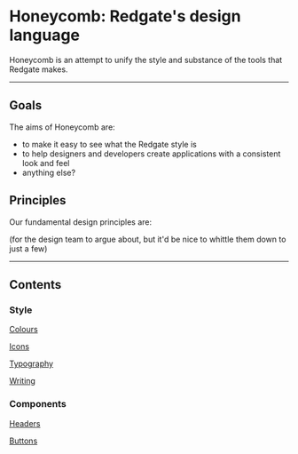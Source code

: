 # Honeycomb: Redgate's design language

Honeycomb is an attempt to unify the style and substance of the tools that Redgate makes. 

---

## Goals

The aims of Honeycomb are:

* to make it easy to see what the Redgate style is
* to help designers and developers create applications with a consistent look and feel
* anything else?

## Principles

Our fundamental design principles are: 

(for the design team to argue about, but it'd be nice to whittle them down to just a few)

---

## Contents

### Style

[Colours](colours.html)

[Icons](icons.html)

[Typography](typography.html)

[Writing](writing.html)

### Components

[Headers](headers.html)

[Buttons](buttons.html)
